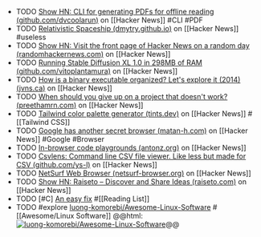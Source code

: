 - TODO [Show HN: CLI for generating PDFs for offline reading (github.com/dvcoolarun)](https://news.ycombinator.com/item?id=39265756) on [[Hacker News]] #CLI #PDF
- TODO [Relativistic Spaceship (dmytry.github.io)](https://news.ycombinator.com/item?id=39266396) on [[Hacker News]] #useless
- TODO [Show HN: Visit the front page of Hacker News on a random day (randomhackernews.com)](https://news.ycombinator.com/item?id=39260760) on [[Hacker News]]
- TODO [Running Stable Diffusion XL 1.0 in 298MB of RAM (github.com/vitoplantamura)](https://news.ycombinator.com/item?id=37752632) on [[Hacker News]]
- TODO [How is a binary executable organized? Let's explore it (2014) (jvns.ca)](https://news.ycombinator.com/item?id=39231663) on [[Hacker News]]
- TODO [When should you give up on a project that doesn't work? (preethamrn.com)](https://news.ycombinator.com/item?id=39232004) on [[Hacker News]]
- TODO [Tailwind color palette generator (tints.dev)](https://news.ycombinator.com/item?id=39227831) on [[Hacker News]] #[[Tailwind CSS]]
- TODO [Google has another secret browser (matan-h.com)](https://news.ycombinator.com/item?id=39226754) on [[Hacker News]] #Google #Browser
- TODO [In-browser code playgrounds (antonz.org)](https://news.ycombinator.com/item?id=38891177) on [[Hacker News]]
- TODO [Csvlens: Command line CSV file viewer. Like less but made for CSV (github.com/ys-l)](https://news.ycombinator.com/item?id=38889820) on [[Hacker News]]
- TODO [NetSurf Web Browser (netsurf-browser.org)](https://news.ycombinator.com/item?id=38863933) on [[Hacker News]]
- TODO [Show HN: Raiseto – Discover and Share Ideas (raiseto.com)](https://news.ycombinator.com/item?id=38829177) on [[Hacker News]]
- TODO [#C] [An easy fix](https://chhopsky.itch.io/an-easy-fix) #[[Reading List]]
- TODO #explore [luong-komorebi/Awesome-Linux-Software](https://github.com/luong-komorebi/Awesome-Linux-Software) #[[Awesome/Linux Software]]
  @@html: <a href="https://github.com/luong-komorebi/Awesome-Linux-Software/"><img src="https://github-readme-stats-astronomer.vercel.app/api/pin/?username=luong-komorebi&repo=Awesome-Linux-Software&theme=tokyonight" alt="luong-komorebi/Awesome-Linux-Software"/></a>@@
